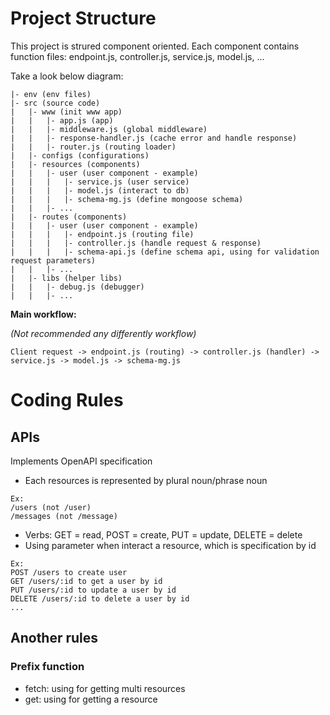 # Project Structure
This project is strured component oriented. Each component contains function files: endpoint.js, controller.js, service.js, model.js, ...

Take a look below diagram:
```
|- env (env files)
|- src (source code)
|   |- www (init www app)
|   |   |- app.js (app)
|   |   |- middleware.js (global middleware)
|   |   |- response-handler.js (cache error and handle response)
|   |   |- router.js (routing loader)
|   |- configs (configurations)
|   |- resources (components)
|   |   |- user (user component - example)
|   |   |   |- service.js (user service)
|   |   |   |- model.js (interact to db)
|   |   |   |- schema-mg.js (define mongoose schema)
|   |   |- ...
|   |- routes (components)
|   |   |- user (user component - example)
|   |   |   |- endpoint.js (routing file)
|   |   |   |- controller.js (handle request & response)
|   |   |   |- schema-api.js (define schema api, using for validation request parameters)
|   |   |- ...
|   |- libs (helper libs)
|   |   |- debug.js (debugger)
|   |   |- ...
```

**Main workflow:**

*(Not recommended any differently workflow)*
```
Client request -> endpoint.js (routing) -> controller.js (handler) -> service.js -> model.js -> schema-mg.js
```

# Coding Rules
## APIs
Implements OpenAPI specification
- Each resources is represented by plural noun/phrase noun
```
Ex: 
/users (not /user)
/messages (not /message)
```
- Verbs: GET = read, POST = create, PUT = update, DELETE = delete
- Using parameter when interact a resource, which is specification by id
```
Ex:
POST /users to create user
GET /users/:id to get a user by id
PUT /users/:id to update a user by id
DELETE /users/:id to delete a user by id
...
```
## Another rules
### Prefix function
- fetch: using for getting multi resources
- get: using for getting a resource